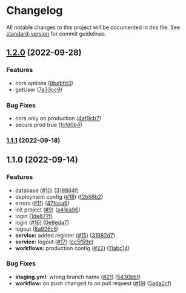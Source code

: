 # Changelog

All notable changes to this project will be documented in this file. See [standard-version](https://github.com/conventional-changelog/standard-version) for commit guidelines.

## [1.2.0](https://github.com/Brujitari/discord-clone-server/compare/v1.1.1...v1.2.0) (2022-09-28)


### Features

* cors options ([8bdbfd3](https://github.com/Brujitari/discord-clone-server/commit/8bdbfd3bd86b9859edc2cb15bfa66abb9585a04c))
* getUser ([7a33cc9](https://github.com/Brujitari/discord-clone-server/commit/7a33cc9222ef6be24ecd56d383031d7f5ffbd790))


### Bug Fixes

* cors only on production ([4af9cb7](https://github.com/Brujitari/discord-clone-server/commit/4af9cb7385e253eefee22231c606668e46822974))
* secure prod true ([fcfd0b4](https://github.com/Brujitari/discord-clone-server/commit/fcfd0b44ae86aa6ec13dfeadf18bbca4abd7b8b4))

### [1.1.1](https://github.com/Brujitari/discord-clone-server/compare/v1.1.0...v1.1.1) (2022-09-18)

## 1.1.0 (2022-09-14)


### Features

* database ([#10](https://github.com/Brujitari/discord-clone-server/issues/10)) ([319864f](https://github.com/Brujitari/discord-clone-server/commit/319864f111ff07e08c2d493e786c667f169f38d2))
* deployment config ([#18](https://github.com/Brujitari/discord-clone-server/issues/18)) ([f2b56b2](https://github.com/Brujitari/discord-clone-server/commit/f2b56b25d201aeff5ac2778873d4986ef63d9608))
* errors ([#11](https://github.com/Brujitari/discord-clone-server/issues/11)) ([47fcca9](https://github.com/Brujitari/discord-clone-server/commit/47fcca98fc1a15057e01a88456a38a7507a925dc))
* init project ([#9](https://github.com/Brujitari/discord-clone-server/issues/9)) ([a41ea96](https://github.com/Brujitari/discord-clone-server/commit/a41ea969346d7ce1248f0c16619ee792586b546a))
* login ([1de877f](https://github.com/Brujitari/discord-clone-server/commit/1de877f53bdedf7b5c63559a5fcbdf33179a1c44))
* login ([#16](https://github.com/Brujitari/discord-clone-server/issues/16)) ([0e8eda7](https://github.com/Brujitari/discord-clone-server/commit/0e8eda7bf49dc4fcc231ff69233640e24d2c12d1))
* logout ([8a926c6](https://github.com/Brujitari/discord-clone-server/commit/8a926c666047611f54e178275653cb1ca103f5df))
* **service:** added register ([#15](https://github.com/Brujitari/discord-clone-server/issues/15)) ([31982d7](https://github.com/Brujitari/discord-clone-server/commit/31982d7e7818a8c31740155110a57e2cf6e1ed0f))
* **service:** logout ([#17](https://github.com/Brujitari/discord-clone-server/issues/17)) ([cc5f59e](https://github.com/Brujitari/discord-clone-server/commit/cc5f59ef51d2edb62641f0028e9792c6cdd6862a))
* **workflows:** production config ([#22](https://github.com/Brujitari/discord-clone-server/issues/22)) ([11abc14](https://github.com/Brujitari/discord-clone-server/commit/11abc14e6b8c2647a9562ead79cb30c8d25bb5a7))


### Bug Fixes

* **staging.yml:** wrong branch name ([#21](https://github.com/Brujitari/discord-clone-server/issues/21)) ([5430bb1](https://github.com/Brujitari/discord-clone-server/commit/5430bb166e3c7d539b3311a574d69da0299879f8))
* **workflow:** on push changed to on pull request ([#19](https://github.com/Brujitari/discord-clone-server/issues/19)) ([5ada2cf](https://github.com/Brujitari/discord-clone-server/commit/5ada2cf28a4215eef58f6146eb4c6f6ab2a122d9))
